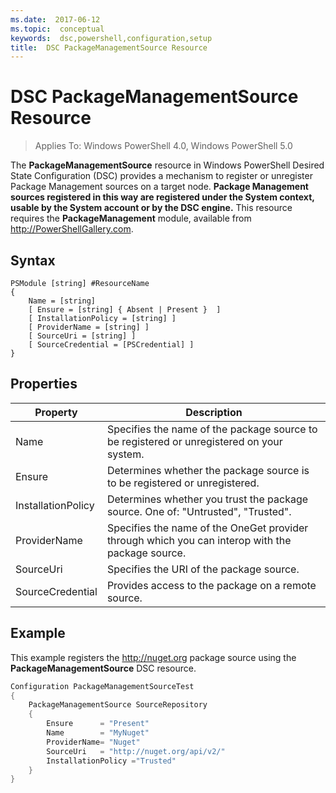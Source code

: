 ```yaml
---
ms.date:  2017-06-12
ms.topic:  conceptual
keywords:  dsc,powershell,configuration,setup
title:  DSC PackageManagementSource Resource
---
```


# DSC PackageManagementSource Resource

> Applies To: Windows PowerShell 4.0, Windows PowerShell 5.0

The **PackageManagementSource** resource in Windows PowerShell Desired State Configuration (DSC) provides a mechanism to register or unregister Package Management sources on a target node. **Package Management sources registered in this way are registered under the System context, usable by the System account or by the DSC engine.** This resource requires the **PackageManagement** module, available from http://PowerShellGallery.com.

## Syntax

```
PSModule [string] #ResourceName
{
    Name = [string]
	[ Ensure = [string] { Absent | Present }  ]
	[ InstallationPolicy = [string] ]
    [ ProviderName = [string] ]
    [ SourceUri = [string] ]
	[ SourceCredential = [PSCredential] ]
}
```

## Properties
|  Property  |  Description   | 
|---|---| 
| Name| Specifies the name of the package source to be registered or unregistered on your system.| 
| Ensure| Determines whether the package source is to be registered or unregistered.| 
| InstallationPolicy| Determines whether you trust the package source. One of: "Untrusted", "Trusted".| 
| ProviderName| Specifies the name of the OneGet provider through which you can interop with the package source.| 
| SourceUri| Specifies the URI of the package source.| 
| SourceCredential| Provides access to the package on a remote source.| 

## Example

This example registers the http://nuget.org package source using the **PackageManagementSource** DSC resource.

```powershell
Configuration PackageManagementSourceTest
{    
	PackageManagementSource SourceRepository
	{
		Ensure      = "Present" 
		Name        = "MyNuget" 
		ProviderName= "Nuget" 
		SourceUri   = "http://nuget.org/api/v2/"   
		InstallationPolicy ="Trusted" 
	}
}
```


